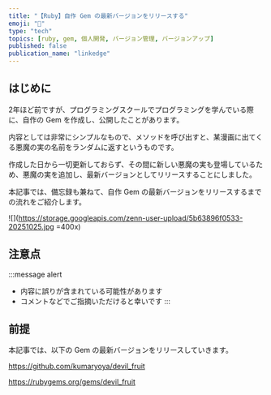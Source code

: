 ```yaml
---
title: "【Ruby】自作 Gem の最新バージョンをリリースする"
emoji: "💎"
type: "tech"
topics: [ruby, gem, 個人開発, バージョン管理, バージョンアップ]
published: false
publication_name: "linkedge"
---
```


## はじめに

2年ほど前ですが、プログラミングスクールでプログラミングを学んでいる際に、自作の Gem を作成し、公開したことがあります。

内容としては非常にシンプルなもので、メソッドを呼び出すと、某漫画に出てくる悪魔の実の名前をランダムに返すというものです。

作成した日から一切更新しておらず、その間に新しい悪魔の実も登場しているため、悪魔の実を追加し、最新バージョンとしてリリースすることにしました。

本記事では、備忘録も兼ねて、自作 Gem の最新バージョンをリリースするまでの流れをご紹介します。

![](https://storage.googleapis.com/zenn-user-upload/5b63896f0533-20251025.jpg =400x)

## 注意点

:::message alert
- 内容に誤りが含まれている可能性があります
- コメントなどでご指摘いただけると幸いです
:::

## 前提

本記事では、以下の Gem の最新バージョンをリリースしていきます。

https://github.com/kumaryoya/devil_fruit

https://rubygems.org/gems/devil_fruit



